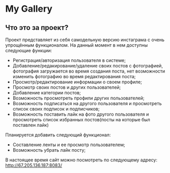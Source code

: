 # My Gallery 

Что это за проект?
  -----------
  
  Проект представляет из себя самодельную версию инстаграма с очень упрощённым функционалом.
  На данный момент в нем доступны следующие функции:
  - Регистрация/авторизация пользователя в системе;
  - Добавление/редакирование/удаление своих постов с фотографией, фотография загружается во время создания поста, нет возможности изменить фотографию во время редактирования поста;
  - Просмотр/редактирование информации о своем профиле;
  - Просмотр своих постов и других пользователей;
  - Добавление категории постов;
  - Возможность просмотреть профили других пользователей;
  - Возможность подписаться на другого пользователя и просмотреть список своих подписок и подписчиков;
  - Возможность поставить лайк на фото другого пользователя и просмотреть список избранных постов(посты на которые был поставлен лайк)
  
  Планируется добавить следующий функционал:
  - Составление ленты и ее просмотр пользователем;
  - Возможность убрать лайк посту;
  
 В настоящее время сайт можно посмотреть по следующему адресу:
 http://67.205.136.187:8083/
